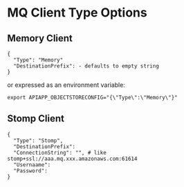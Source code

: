 # MQ Client Type Options

## Memory Client

```
{
  "Type": "Memory"
  "DestinationPrefix": - defaults to empty string
}
```

or expressed as an environment variable:
```
export APIAPP_OBJECTSTORECONFIG="{\"Type\":\"Memory\"}"
```

## Stomp Client

```
{
  "Type": "Stomp",
  "DestinationPrefix":
  "ConnectionString": "", # like stomp+ssl://aaa.mq.xxx.amazonaws.com:61614
  "Usernaame":
  "Password":
}
```